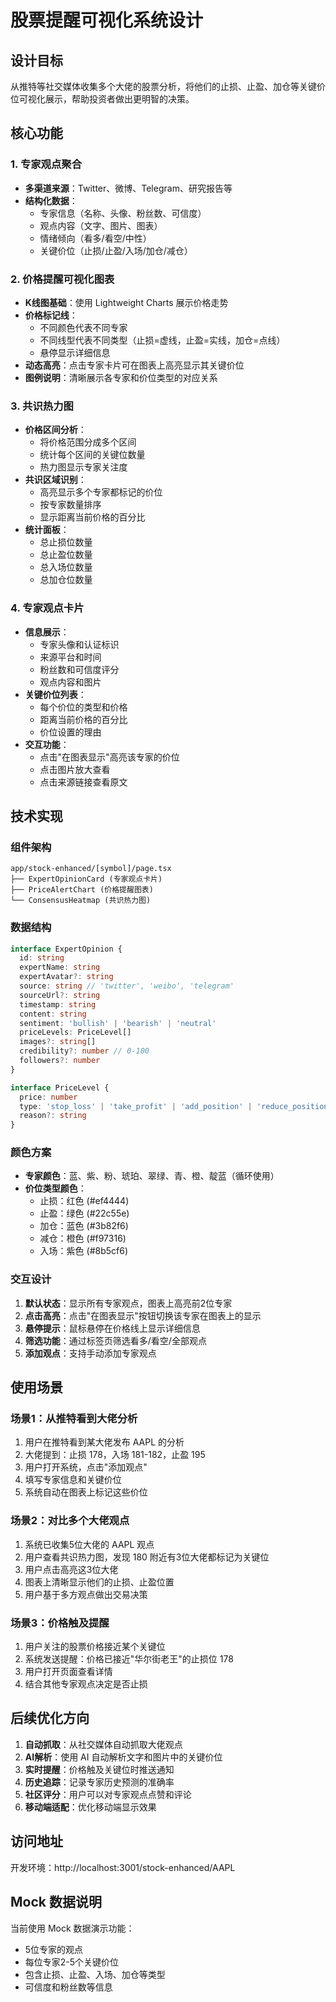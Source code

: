 # 股票提醒可视化系统设计

## 设计目标

从推特等社交媒体收集多个大佬的股票分析，将他们的止损、止盈、加仓等关键价位可视化展示，帮助投资者做出更明智的决策。

## 核心功能

### 1. 专家观点聚合
- **多渠道来源**：Twitter、微博、Telegram、研究报告等
- **结构化数据**：
  - 专家信息（名称、头像、粉丝数、可信度）
  - 观点内容（文字、图片、图表）
  - 情绪倾向（看多/看空/中性）
  - 关键价位（止损/止盈/入场/加仓/减仓）

### 2. 价格提醒可视化图表
- **K线图基础**：使用 Lightweight Charts 展示价格走势
- **价格标记线**：
  - 不同颜色代表不同专家
  - 不同线型代表不同类型（止损=虚线，止盈=实线，加仓=点线）
  - 悬停显示详细信息
- **动态高亮**：点击专家卡片可在图表上高亮显示其关键价位
- **图例说明**：清晰展示各专家和价位类型的对应关系

### 3. 共识热力图
- **价格区间分析**：
  - 将价格范围分成多个区间
  - 统计每个区间的关键位数量
  - 热力图显示专家关注度
- **共识区域识别**：
  - 高亮显示多个专家都标记的价位
  - 按专家数量排序
  - 显示距离当前价格的百分比
- **统计面板**：
  - 总止损位数量
  - 总止盈位数量
  - 总入场位数量
  - 总加仓位数量

### 4. 专家观点卡片
- **信息展示**：
  - 专家头像和认证标识
  - 来源平台和时间
  - 粉丝数和可信度评分
  - 观点内容和图片
- **关键价位列表**：
  - 每个价位的类型和价格
  - 距离当前价格的百分比
  - 价位设置的理由
- **交互功能**：
  - 点击"在图表显示"高亮该专家的价位
  - 点击图片放大查看
  - 点击来源链接查看原文

## 技术实现

### 组件架构

```
app/stock-enhanced/[symbol]/page.tsx
├── ExpertOpinionCard (专家观点卡片)
├── PriceAlertChart (价格提醒图表)
└── ConsensusHeatmap (共识热力图)
```

### 数据结构

```typescript
interface ExpertOpinion {
  id: string
  expertName: string
  expertAvatar?: string
  source: string // 'twitter', 'weibo', 'telegram'
  sourceUrl?: string
  timestamp: string
  content: string
  sentiment: 'bullish' | 'bearish' | 'neutral'
  priceLevels: PriceLevel[]
  images?: string[]
  credibility?: number // 0-100
  followers?: number
}

interface PriceLevel {
  price: number
  type: 'stop_loss' | 'take_profit' | 'add_position' | 'reduce_position' | 'entry'
  reason?: string
}
```

### 颜色方案

- **专家颜色**：蓝、紫、粉、琥珀、翠绿、青、橙、靛蓝（循环使用）
- **价位类型颜色**：
  - 止损：红色 (#ef4444)
  - 止盈：绿色 (#22c55e)
  - 加仓：蓝色 (#3b82f6)
  - 减仓：橙色 (#f97316)
  - 入场：紫色 (#8b5cf6)

### 交互设计

1. **默认状态**：显示所有专家观点，图表上高亮前2位专家
2. **点击高亮**：点击"在图表显示"按钮切换该专家在图表上的显示
3. **悬停提示**：鼠标悬停在价格线上显示详细信息
4. **筛选功能**：通过标签页筛选看多/看空/全部观点
5. **添加观点**：支持手动添加专家观点

## 使用场景

### 场景1：从推特看到大佬分析
1. 用户在推特看到某大佬发布 AAPL 的分析
2. 大佬提到：止损 178，入场 181-182，止盈 195
3. 用户打开系统，点击"添加观点"
4. 填写专家信息和关键价位
5. 系统自动在图表上标记这些价位

### 场景2：对比多个大佬观点
1. 系统已收集5位大佬的 AAPL 观点
2. 用户查看共识热力图，发现 180 附近有3位大佬都标记为关键位
3. 用户点击高亮这3位大佬
4. 图表上清晰显示他们的止损、止盈位置
5. 用户基于多方观点做出交易决策

### 场景3：价格触及提醒
1. 用户关注的股票价格接近某个关键位
2. 系统发送提醒：价格已接近"华尔街老王"的止损位 178
3. 用户打开页面查看详情
4. 结合其他专家观点决定是否止损

## 后续优化方向

1. **自动抓取**：从社交媒体自动抓取大佬观点
2. **AI解析**：使用 AI 自动解析文字和图片中的关键价位
3. **实时提醒**：价格触及关键位时推送通知
4. **历史追踪**：记录专家历史预测的准确率
5. **社区评分**：用户可以对专家观点点赞和评论
6. **移动端适配**：优化移动端显示效果

## 访问地址

开发环境：http://localhost:3001/stock-enhanced/AAPL

## Mock 数据说明

当前使用 Mock 数据演示功能：
- 5位专家的观点
- 每位专家2-5个关键价位
- 包含止损、止盈、入场、加仓等类型
- 可信度和粉丝数等信息

